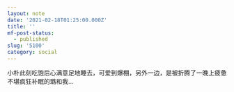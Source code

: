 ```yaml
---
layout: note
date: '2021-02-18T01:25:00.000Z'
title: ''
mf-post-status:
  - published
slug: '5100'
category: social
---
```

小朴此刻吃饱后心满意足地睡去，可爱到爆棚，另外一边，是被折腾了一晚上疲惫不堪疯狂补眠的璐和我…

